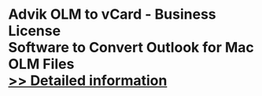 # Advik OLM to vCard - Business License<br />Software to Convert Outlook for Mac OLM Files<br />[>> Detailed information](https://secure.shareit.com/shareit/product.html?productid=300808470&affiliateid=200057808)